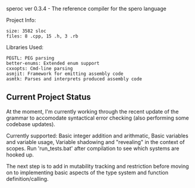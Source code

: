speroc ver 0.3.4 - The reference compiler for the spero language

Project Info:

    size: 3582 sloc
    files: 8 .cpp, 15 .h, 3 .rb

Libraries Used:

    PEGTL: PEG parsing
    better-enums: Extended enum support
    cxxopts: Cmd-line parsing
    asmjit: Framework for emitting assembly code
    asmtk: Parses and interprets produced assembly code

## Current Project Status

At the moment, I'm currently working through the recent update of the grammar to accomodate syntactical error checking (also performing some codebase updates).

Currently supported: Basic integer addition and arithmatic, Basic variables and variable usage, Variable shadowing and "revealing" in the context of scopes.
Run 'run_tests.bat' after compilation to see which systems are hooked up.

The next step is to add in mutability tracking and restriction before moving on to implementing basic aspects of the type system and function definition/calling.
